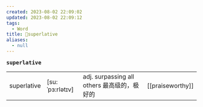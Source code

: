 ```yaml
---
created: 2023-08-02 22:09:02
updated: 2023-08-02 22:09:12
tags:
  - Word
title: 📖superlative
aliases:
  - null
---
```


<pre><strong>superlative</strong></pre>
|   |   |   |   |
|---|---|---|---|
|superlative|[su:ˈpɜ:rlətɪv]|adj. surpassing all others 最⾼级的，极好的|[[praiseworthy]]|